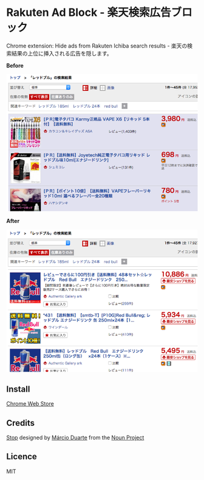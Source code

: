 # Rakuten Ad Block - 楽天検索広告ブロック

Chrome extension: Hide ads from Rakuten Ichiba search results - 楽天の検索結果の上位に挿入される広告を隠します。

**Before**

![](screenshot-before.png)

**After**

![](screenshot-after.png)

## Install

[Chrome Web Store](https://chrome.google.com/webstore/detail/%E6%A5%BD%E5%A4%A9%E6%A4%9C%E7%B4%A2%E5%BA%83%E5%91%8A%E3%83%96%E3%83%AD%E3%83%83%E3%82%AF/nkcfpjejidfnmclbdfiplgdpkobdhicn)

## Credits

[Stop](https://github.com/tatsuyaoiw/rakuten-ad-block/blob/master/icon.png) designed by [Márcio Duarte](http://www.thenounproject.com/marc_io) from the [Noun Project](http://www.thenounproject.com)

## Licence

MIT